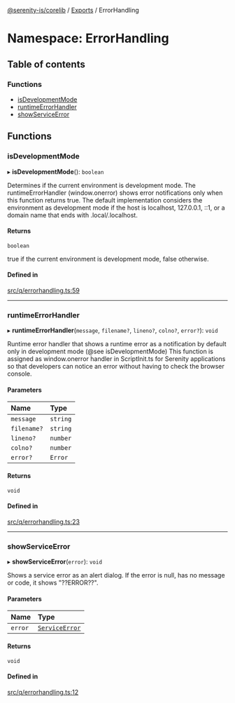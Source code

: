 [@serenity-is/corelib](../README.md) / [Exports](../modules.md) / ErrorHandling

# Namespace: ErrorHandling

## Table of contents

### Functions

- [isDevelopmentMode](ErrorHandling.md#isdevelopmentmode)
- [runtimeErrorHandler](ErrorHandling.md#runtimeerrorhandler)
- [showServiceError](ErrorHandling.md#showserviceerror)

## Functions

### isDevelopmentMode

▸ **isDevelopmentMode**(): `boolean`

Determines if the current environment is development mode.
The runtimeErrorHandler (window.onerror) shows error notifications only
when this function returns true. The default implementation considers 
the environment as development mode if the host is localhost, 127.0.0.1, ::1,
or a domain name that ends with .local/.localhost.

#### Returns

`boolean`

true if the current environment is development mode, false otherwise.

#### Defined in

[src/q/errorhandling.ts:59](https://github.com/serenity-is/serenity/blob/master/packages/corelib/src/q/errorhandling.ts#L59)

___

### runtimeErrorHandler

▸ **runtimeErrorHandler**(`message`, `filename?`, `lineno?`, `colno?`, `error?`): `void`

Runtime error handler that shows a runtime error as a notification
by default only in development mode (@see isDevelopmentMode)
This function is assigned as window.onerror handler in 
ScriptInit.ts for Serenity applications so that developers
can notice an error without having to check the browser console.

#### Parameters

| Name | Type |
| :------ | :------ |
| `message` | `string` |
| `filename?` | `string` |
| `lineno?` | `number` |
| `colno?` | `number` |
| `error?` | `Error` |

#### Returns

`void`

#### Defined in

[src/q/errorhandling.ts:23](https://github.com/serenity-is/serenity/blob/master/packages/corelib/src/q/errorhandling.ts#L23)

___

### showServiceError

▸ **showServiceError**(`error`): `void`

Shows a service error as an alert dialog. If the error
is null, has no message or code, it shows "??ERROR??".

#### Parameters

| Name | Type |
| :------ | :------ |
| `error` | [`ServiceError`](../interfaces/ServiceError.md) |

#### Returns

`void`

#### Defined in

[src/q/errorhandling.ts:12](https://github.com/serenity-is/serenity/blob/master/packages/corelib/src/q/errorhandling.ts#L12)
